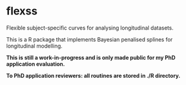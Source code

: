 # flexss
Flexible subject-specific curves for analysing longitudinal datasets.

This is a R package that implements Bayesian penalised splines for longitudinal modelling.

**This is still a work-in-progress and is only made public for my PhD
application evaluation.**

**To PhD application reviewers: all routines are stored in ./R directory.**

